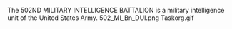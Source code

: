 The 502ND MILITARY INTELLIGENCE BATTALION is a military intelligence unit of the United States Army. 502_MI_Bn_DUI.png Taskorg.gif
